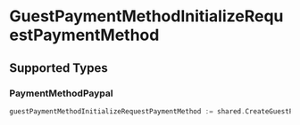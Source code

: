 # GuestPaymentMethodInitializeRequestPaymentMethod


## Supported Types

### PaymentMethodPaypal

```go
guestPaymentMethodInitializeRequestPaymentMethod := shared.CreateGuestPaymentMethodInitializeRequestPaymentMethodPaymentMethodPaypal(shared.PaymentMethodPaypal{/* values here */})
```

